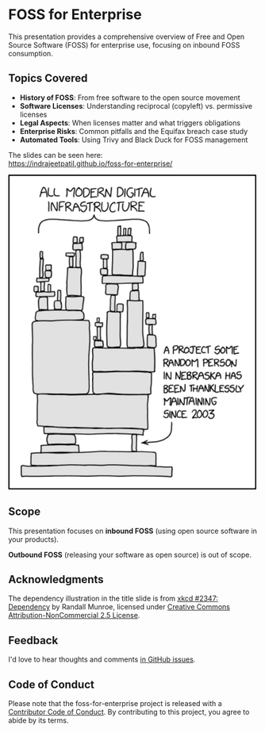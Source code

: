 # FOSS for Enterprise

This presentation provides a comprehensive overview of Free and Open Source Software (FOSS) for enterprise use, focusing on inbound FOSS consumption.

## Topics Covered

- **History of FOSS**: From free software to the open source movement
- **Software Licenses**: Understanding reciprocal (copyleft) vs. permissive licenses
- **Legal Aspects**: When licenses matter and what triggers obligations
- **Enterprise Risks**: Common pitfalls and the Equifax breach case study
- **Automated Tools**: Using Trivy and Black Duck for FOSS management

The slides can be seen here:<br>
<https://indrajeetpatil.github.io/foss-for-enterprise/>

<a href="https://indrajeetpatil.github.io/foss-for-enterprise/" target="_blank">
<img src="media/dependency.png" alt="FOSS for Enterprise - Dependency" width="500"/>
</a>

## Scope

This presentation focuses on **inbound FOSS** (using open source software in your products).

**Outbound FOSS** (releasing your software as open source) is out of scope.

## Acknowledgments

The dependency illustration in the title slide is from [xkcd #2347: Dependency](https://xkcd.com/2347/) by Randall Munroe, licensed under [Creative Commons Attribution-NonCommercial 2.5 License](https://creativecommons.org/licenses/by-nc/2.5/).

## Feedback

I'd love to hear thoughts and comments [in GitHub issues](https://github.com/IndrajeetPatil/foss-for-enterprise/issues).

## Code of Conduct

Please note that the foss-for-enterprise project is released with a [Contributor Code of Conduct](https://contributor-covenant.org/version/2/1/CODE_OF_CONDUCT.html). By contributing to this project, you agree to abide by its terms.
